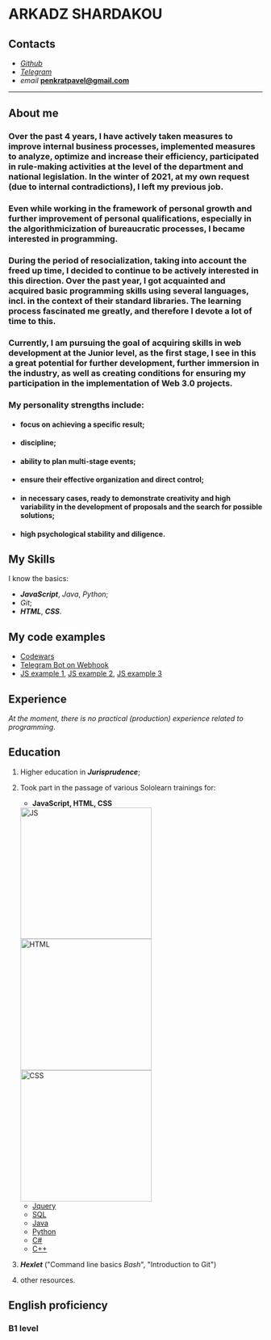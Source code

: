 ARKADZ SHARDAKOU
================

Contacts
--------
- [_Github_](https://github.com/Arkadz)
- [_Telegram_](https://t.me/ArkadzS)
- _email_ **penkratpavel@gmail.com**

--------


About me
--------
### Over the past 4 years, I have actively taken measures **to improve** internal business processes, **implemented measures** to analyze, optimize and increase their efficiency, participated in rule-making activities at the level of the department and national legislation. **In the winter of 2021, at my own request (due to internal contradictions), I left my previous job**. ###

### **Even while working in the framework of personal growth** and further improvement of personal qualifications, especially in the algorithmicization of bureaucratic processes, **I became interested in programming**. ### 

### During the period of resocialization, taking into account the freed up time, **I decided to continue to be actively interested in this direction**. Over the past year, I got acquainted and acquired **basic programming skills using several languages**, incl. in the context of their standard libraries. The learning process fascinated me greatly, and therefore **I devote a lot of time to this**. ###

### Currently, I am pursuing the goal of acquiring skills in web development at the Junior level, as the first stage, **I see in this a great potential for further development**, further immersion in the industry, as well as creating conditions for ensuring my participation **in the implementation of Web 3.0 projects**. ###

### My personality **strengths** include: ###
- #### focus on achieving a specific result; ####
- #### discipline; ####
- #### ability to plan multi-stage events; ####
- #### **ensure their effective organization and direct control**; ####
- #### in necessary cases, ready to demonstrate **creativity and high variability** in the  development of proposals and the search for possible solutions; ####
- #### **high psychological stability** and diligence. ####

My Skills
------
I know the basics:
- **_JavaScript_**, _Java_, _Python_;
- _Git_;
- **_HTML_**, **_CSS_**.

My code examples
-------------
- [Codewars](https://www.codewars.com/users/Arkadz/completed_solutions)
- [Telegram Bot on Webhook](https://github.com/Arkadz/Telegram_Bot_Webhook/blob/main/main.py)
- [JS example 1](https://github.com/Arkadz/someJS_1), [JS example 2](https://github.com/Arkadz/somejs2), [JS example 3](https://github.com/Arkadz/someJs)

Experience
----------
_At the moment, there is no practical (production) experience related to programming_.

Education
---------
1. Higher education in ***Jurisprudence***;
2. Took part in the passage of various Sololearn trainings for:
    - **JavaScript, HTML, CSS**
    
    <img src='https://www.sololearn.com/certificates/course/en/4952736/1024/landscape/png' width='260'  alt='JS'>    
    <img src='https://www.sololearn.com/Certificate/1014-4952736/jpg/'  width='260'  alt='HTML'>
    <img src='https://www.sololearn.com/Certificate/1023-4952736/jpg/'  width='260'  alt='CSS'>
    
    - [Jquery](https://www.sololearn.com/Certificate/1059-4952736/jpg/)
    - [SQL](https://www.sololearn.com/Certificate/1082-4952736/jpg/)
    - [Java](https://www.sololearn.com/certificates/course/en/4952736/1068/landscape/png)
    - [Python](https://www.sololearn.com/Certificate/1060-4952736/jpg/)
    - [C#](https://www.sololearn.com/Certificate/1080-4952736/jpg/)
    - [C++](https://www.sololearn.com/Certificate/1051-4952736/jpg/)
     

 3. ***Hexlet*** ("Command line basics _Bash_", "Introduction to Git")

  4. other resources.

English proficiency
-------------------
### **B1** level ###
